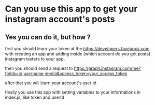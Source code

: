 # Can you use this app to get your instagram account's posts

## Yes you can do it, but how ?

first you should learn your token at the https://developers.facebook.com with creating an app and adding inside (which account do you get posts) instagram testers to your app.

then you should send a request to https://graph.instagram.com/me?fields=id,username,media&access_token=your_access_token

after that you will learn your account's user id.

finally you use this app with setting variables to your informations in index.js, like token and userId
